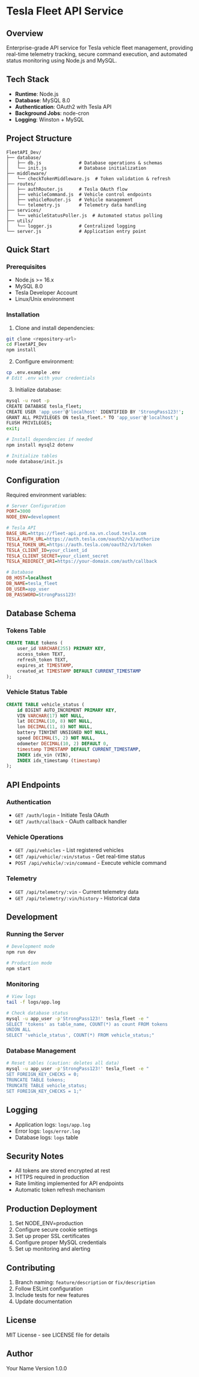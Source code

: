 # Tesla Fleet API Service

## Overview

Enterprise-grade API service for Tesla vehicle fleet management, providing real-time telemetry tracking, secure command execution, and automated status monitoring using Node.js and MySQL.

## Tech Stack

- **Runtime**: Node.js
- **Database**: MySQL 8.0
- **Authentication**: OAuth2 with Tesla API
- **Background Jobs**: node-cron
- **Logging**: Winston + MySQL

## Project Structure

```
FleetAPI_Dev/
├── database/
│   ├── db.js              # Database operations & schemas
│   └── init.js            # Database initialization
├── middleware/
│   └── checkTokenMiddleware.js  # Token validation & refresh
├── routes/
│   ├── authRouter.js      # Tesla OAuth flow
│   ├── vehicleCommand.js  # Vehicle control endpoints
│   ├── vehicleRouter.js   # Vehicle management
│   └── telemetry.js       # Telemetry data handling
├── services/
│   └── vehicleStatusPoller.js  # Automated status polling
├── utils/
│   └── logger.js          # Centralized logging
└── server.js              # Application entry point
```

## Quick Start

### Prerequisites

- Node.js >= 16.x
- MySQL 8.0
- Tesla Developer Account
- Linux/Unix environment

### Installation

1. Clone and install dependencies:

```bash
git clone <repository-url>
cd FleetAPI_Dev
npm install
```

2. Configure environment:

```bash
cp .env.example .env
# Edit .env with your credentials
```

3. Initialize database:

```bash
mysql -u root -p
CREATE DATABASE tesla_fleet;
CREATE USER 'app_user'@'localhost' IDENTIFIED BY 'StrongPass123!';
GRANT ALL PRIVILEGES ON tesla_fleet.* TO 'app_user'@'localhost';
FLUSH PRIVILEGES;
exit;

# Install dependencies if needed
npm install mysql2 dotenv

# Initialize tables
node database/init.js
```

## Configuration

Required environment variables:

```ini
# Server Configuration
PORT=3000
NODE_ENV=development

# Tesla API
BASE_URL=https://fleet-api.prd.na.vn.cloud.tesla.com
TESLA_AUTH_URL=https://auth.tesla.com/oauth2/v3/authorize
TESLA_TOKEN_URL=https://auth.tesla.com/oauth2/v3/token
TESLA_CLIENT_ID=your_client_id
TESLA_CLIENT_SECRET=your_client_secret
TESLA_REDIRECT_URI=https://your-domain.com/auth/callback

# Database
DB_HOST=localhost
DB_NAME=tesla_fleet
DB_USER=app_user
DB_PASSWORD=StrongPass123!
```

## Database Schema

### Tokens Table

```sql
CREATE TABLE tokens (
    user_id VARCHAR(255) PRIMARY KEY,
    access_token TEXT,
    refresh_token TEXT,
    expires_at TIMESTAMP,
    created_at TIMESTAMP DEFAULT CURRENT_TIMESTAMP
);
```

### Vehicle Status Table

```sql
CREATE TABLE vehicle_status (
    id BIGINT AUTO_INCREMENT PRIMARY KEY,
    VIN VARCHAR(17) NOT NULL,
    lat DECIMAL(10, 8) NOT NULL,
    lon DECIMAL(11, 8) NOT NULL,
    battery TINYINT UNSIGNED NOT NULL,
    speed DECIMAL(5, 2) NOT NULL,
    odometer DECIMAL(10, 2) DEFAULT 0,
    timestamp TIMESTAMP DEFAULT CURRENT_TIMESTAMP,
    INDEX idx_vin (VIN),
    INDEX idx_timestamp (timestamp)
);
```

## API Endpoints

### Authentication

- `GET /auth/login` - Initiate Tesla OAuth
- `GET /auth/callback` - OAuth callback handler

### Vehicle Operations

- `GET /api/vehicles` - List registered vehicles
- `GET /api/vehicle/:vin/status` - Get real-time status
- `POST /api/vehicle/:vin/command` - Execute vehicle command

### Telemetry

- `GET /api/telemetry/:vin` - Current telemetry data
- `GET /api/telemetry/:vin/history` - Historical data

## Development

### Running the Server

```bash
# Development mode
npm run dev

# Production mode
npm start
```

### Monitoring

```bash
# View logs
tail -f logs/app.log

# Check database status
mysql -u app_user -p'StrongPass123!' tesla_fleet -e "
SELECT 'tokens' as table_name, COUNT(*) as count FROM tokens
UNION ALL
SELECT 'vehicle_status', COUNT(*) FROM vehicle_status;"
```

### Database Management

```bash
# Reset tables (caution: deletes all data)
mysql -u app_user -p'StrongPass123!' tesla_fleet -e "
SET FOREIGN_KEY_CHECKS = 0;
TRUNCATE TABLE tokens;
TRUNCATE TABLE vehicle_status;
SET FOREIGN_KEY_CHECKS = 1;"
```

## Logging

- Application logs: `logs/app.log`
- Error logs: `logs/error.log`
- Database logs: `logs` table

## Security Notes

- All tokens are stored encrypted at rest
- HTTPS required in production
- Rate limiting implemented for API endpoints
- Automatic token refresh mechanism

## Production Deployment

1. Set NODE_ENV=production
2. Configure secure cookie settings
3. Set up proper SSL certificates
4. Configure proper MySQL credentials
5. Set up monitoring and alerting

## Contributing

1. Branch naming: `feature/description` or `fix/description`
2. Follow ESLint configuration
3. Include tests for new features
4. Update documentation

## License

MIT License - see LICENSE file for details

## Author

Your Name
Version 1.0.0

